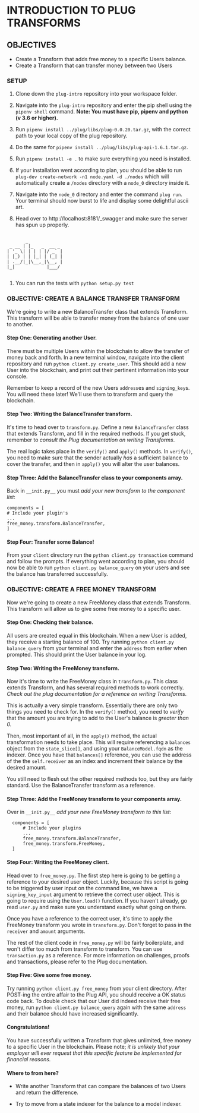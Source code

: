 # INTRODUCTION TO PLUG TRANSFORMS

## OBJECTIVES

- Create a Transform that adds free money to a specific Users balance.
- Create a Transform that can transfer money between two Users

### SETUP

1. Clone down the `plug-intro` repository into your workspace folder.

1. Navigate into the `plug-intro` repository and enter the pip shell using the `pipenv shell` command.
**Note: You must have pip, pipenv and python (v 3.6 or higher).**

1. Run `pipenv install ../plug/libs/plug-0.0.20.tar.gz`, with the correct path to your local copy of the plug repository.

1. Do the same for `pipenv install ../plug/libs/plug-api-1.6.1.tar.gz`.

1. Run `pipenv install -e .` to make sure everything you need is installed.

1. If your installation went according to plan, you should be able to run `plug-dev create-network -n1 node.yaml -d ./nodes` which will automatically create a `/nodes` directory with a `node_0` directory inside it.

1. Navigate into the `node_0` directory and enter the command `plug run`. Your terminal should now burst to life and display some delightful ascii art.

1. Head over to http://localhost:8181/_swagger and make sure the server has spun up properly.

```

       _
 _ __ | |_   _  __ _
| '_ \| | | | |/ _` |
| |_) | | |_| | (_| |
| .__/|_|\__,_|\__, |
|_|            |___/   


```

1. You can run the tests with `python setup.py test`

### OBJECTIVE: CREATE A BALANCE TRANSFER TRANSFORM

We're going to write a new BalanceTransfer class that extends Transform. This transform will be able to transfer money from the balance of one user to another.

#### Step One: Generating another User.

There must be multiple Users within the blockchain to allow the transfer of money back and forth.
In a new terminal window, navigate into the client repository and run `python client.py create_user`. This should add a new User into the blockchain, and print out their pertinent information into your console.

Remember to keep a record of the new Users `address`es and `signing_key`s. You will need these later! We'll use them to transform and query the blockchain.

#### Step Two: Writing the BalanceTransfer transform.

It's time to head over to `transform.py`. Define a new `BalanceTransfer` class that extends Transform, and fill in the required methods. If you get stuck, remember to _consult the Plug documentation on writing Transforms_.

The real logic takes place in the `verify()` and `apply()` methods. In `verify()`, you need to make sure that the sender actually _has_ a sufficient balance to cover the transfer, and then in `apply()` you will alter the user balances.

#### Step Three: Add the BalanceTransfer class to your components array.

Back in `__init.py__` you must _add your new transform to the component list_:

```
components = [
# Include your plugin's
...
free_money.transform.BalanceTransfer,
]
```

#### Step Four: Transfer some Balance!

From your `client` directory run the `python client.py transaction` command and follow the prompts. If everything went according to plan, you should now be able to run `python client.py balance_query` on your users and see the balance has transferred successfully.

### OBJECTIVE: CREATE A FREE MONEY TRANSFORM

Now we're going to create a new FreeMoney class that extends Transform. This transform will allow us to give some free money to a specific user.

#### Step One: Checking their balance.

All users are created equal in this blockchain. When a new User is added, they receive a starting balance of 100. Try running `python client.py balance_query` from your terminal and enter the `address` from earlier when prompted. This should print the User balance in your log.

#### Step Two: Writing the FreeMoney transform.

Now it's time to write the FreeMoney class in `transform.py`. This class extends Transform, and has several required methods to work correctly. *Check out the plug documentation for a reference on writing Transforms.*

This is actually a very simple transform. Essentially there are only two things you need to check for. In the `verify()` method, you need to _verify_ that the amount you are trying to add to the User's balance is _greater than 0._

Then, most important of all, in the `apply()` method, the actual transformation needs to take place. This will require referencing a `balances` object from the `state_slice[]`, and using your `BalanceModel.fqdn` as the indexer. Once you have that `balances[]` reference, you can use the address of the the `self.receiver` as an index and increment their balance by the desired amount.

You still need to flesh out the other required methods too, but they are fairly standard. Use the BalanceTransfer transform as a reference.

#### Step Three: Add the FreeMoney transform to your components array.

Over in `__init.py__` _add your new FreeMoney transform to this list_:

```
  components = [
      # Include your plugins
      ...
      free_money.transform.BalanceTransfer,
      free_money.transform.FreeMoney,
  ]
```

#### Step Four: Writing the FreeMoney client.

Head over to `free_money.py`. The first step here is going to be getting a reference to your desired user object. Luckily, because this script is going to be triggered by user input on the command line, we have a `signing_key_input` argument to retrieve the correct user object. This is going to require using the `User.load()` function. If you haven't already, go read `user.py` and make sure you understand exactly what going on there.

Once you have a reference to the correct user, it's time to apply the FreeMoney transform you wrote in `transform.py`. Don't forget to pass in the `receiver` and `amount` arguments.

The rest of the client code in `free_money.py` will be fairly boilerplate, and won't differ too much from transform to transform. You can use `transaction.py` as a reference. For more information on challenges, proofs and transactions, please refer to the Plug documentation.

#### Step Five: Give some free money.

Try running `python client.py free_money` from your client directory. After POST-ing the entire affair to the Plug API, you should receive a OK status code back. To double check that our User did indeed receive their free money, run `python client.py balance_query` again with the same `address` and their balance should have increased significantly.

#### Congratulations!

You have successfully written a Transform that gives unlimited, free money to a specific User in the blockchain. Please note; _it is unlikely that your employer will ever request that this specific feature be implemented for financial reasons._

#### Where to from here?

- Write another Transform that can compare the balances of two Users and return the difference.

-  Try to move from a state indexer for the balance to a model indexer.
